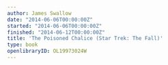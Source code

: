 ```yaml
---
author: James Swallow
date: "2014-06-06T00:00:00Z"
started: "2014-06-06T00:00:00Z"
finished: "2014-06-12T00:00:00Z"
title: 'The Poisoned Chalice (Star Trek: The Fall)'
type: book
openlibraryID: OL19973024W
---
```

